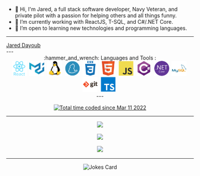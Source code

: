 - 👋 Hi, I'm Jared, a full stack software developer, Navy Veteran, and private pilot with a passion for helping others and all things funny.
- 👀 I’m currently working with ReactJS, T-SQL, and C#/.NET Core.
- 🌱 I’m open to learning new technologies and programming languages. 
---
<div class="badge-base LI-profile-badge" data-locale="en_US" data-size="large" data-theme="light" data-type="HORIZONTAL" data-vanity="jared-dayoub" data-version="v1"><a class="badge-base__link LI-simple-link" href="https://www.linkedin.com/in/jared-dayoub?trk=profile-badge">Jared Dayoub</a>
</div>    
---

<div align="center">
 :hammer_and_wrench: Languages and Tools :
<div>   <img src="https://github.com/devicons/devicon/blob/master/icons/react/react-original-wordmark.svg" title="React" alt="React" width="40" height="40"/>&nbsp;  <img src="https://github.com/devicons/devicon/blob/master/icons/materialui/materialui-original.svg" title="Material UI" alt="Material UI" width="40" height="40"/>&nbsp;  <img src="https://github.com/devicons/devicon/blob/master/icons/linux/linux-original.svg" title="Linux" alt="Linux" width="40" height="40"/>&nbsp;   <img src="https://github.com/devicons/devicon/blob/master/icons/yarn/yarn-original.svg" title="Yarn" alt="Yarn" width="40" height="40"/>&nbsp;  <img src="https://github.com/devicons/devicon/blob/master/icons/css3/css3-plain-wordmark.svg"  title="CSS3" alt="CSS" width="40" height="40"/>&nbsp;  <img src="https://github.com/devicons/devicon/blob/master/icons/html5/html5-original.svg" title="HTML5" alt="HTML" width="40" height="40"/>&nbsp;  <img src="https://github.com/devicons/devicon/blob/master/icons/javascript/javascript-original.svg" title="JavaScript" alt="JavaScript" width="40" height="40"/>&nbsp; <img  src="https://github.com/devicons/devicon/blob/master/icons/csharp/csharp-original.svg" title="C#"  alt="C#" width="40" height="40"/>&nbsp; <img src="https://github.com/devicons/devicon/blob/master/icons/dotnetcore/dotnetcore-original.svg" title="DotNet"  alt="DotNet" width="40" height="40"/>&nbsp;  <img src="https://github.com/devicons/devicon/blob/master/icons/mysql/mysql-original-wordmark.svg" title="MySQL"  alt="MySQL" width="40" height="40"/>&nbsp;  <img src="https://github.com/devicons/devicon/blob/master/icons/git/git-original-wordmark.svg" title="Git" alt="Git" width="40" height="40"/>&nbsp;  <img src="https://github.com/devicons/devicon/blob/master/icons/typescript/typescript-original.svg" title="Typescript" alt="Typescript" width="40" height="40"/>&nbsp;</div>
---

<a href="https://wakatime.com/@77b55958-a9fc-489f-bc2e-862f4aff07a9"><img src="https://wakatime.com/badge/user/77b55958-a9fc-489f-bc2e-862f4aff07a9.svg" alt="Total time coded since Mar 11 2022" /></a>

---

<img src="https://github-readme-stats.vercel.app/api/top-langs?username=jmdayoub&theme=dark"/>

<img src="https://wakatime.com/share/@jdayoub/3377aea5-57c6-4d76-a1e7-d430ce3ebfe9.svg" style="height: 300px"></img>

<img src="https://github-readme-stats.vercel.app/api?username=jmdayoub&show_icons=true&theme=dark"/>

---

![Jokes Card](https://readme-jokes.vercel.app/api)
</div>
<!---
jmdayoub/jmdayoub is a ✨ special ✨ repository because its `README.md` (this file) appears on your GitHub profile.
You can click the Preview link to take a look at your changes.
--->
